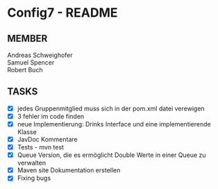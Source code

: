 # Config7 - README

## MEMBER
Andreas Schweighofer\
Samuel Spencer\
Robert Buch

## TASKS
- [X] jedes Gruppenmitglied muss sich in der pom.xml datei verewigen
- [X] 3 fehler im code finden
- [X] neue Implementierung: Drinks Interface und eine implementierende Klasse
- [X] JavDoc Kommentare
- [X] Tests - mvn test
- [X] Queue Version, die es ermöglicht Double Werte in einer Queue zu verwalten
- [X] Maven site Dokumentation erstellen
- [X] Fixing bugs
